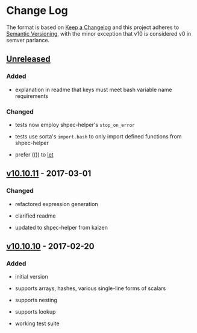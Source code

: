 Change Log
==========

The format is based on [Keep a Changelog] and this project adheres to
[Semantic Versioning], with the minor exception that v10 is considered
v0 in semver parlance.

[Unreleased]
------------

### Added

-   explanation in readme that keys must meet bash variable name
    requirements

### Changed

-   tests now employ shpec-helper's `stop_on_error`

-   tests use sorta's `import.bash` to only import defined functions
    from shpec-helper

-   prefer (()) to [let]

[v10.10.11] - 2017-03-01
------------------------

### Changed

-   refactored expression generation

-   clarified readme

-   updated to shpec-helper from kaizen

[v10.10.10] - 2017-02-20
------------------------

### Added

-   initial version

-   supports arrays, hashes, various single-line forms of scalars

-   supports nesting

-   supports lookup

-   working test suite

  [Keep a Changelog]: http://keepachangelog.com/
  [Semantic Versioning]: http://semver.org/
  [Unreleased]: https://github.com/binaryphile/y2s/compare/v10.10.11...v10.10
  [let]: http://wiki.bash-hackers.org/commands/builtin/let
  [v10.10.11]: https://github.com/binaryphile/y2s/compare/v10.10.10...v10.10.11
  [v10.10.10]: https://github.com/binaryphile/y2s/tree/v10.10.10
